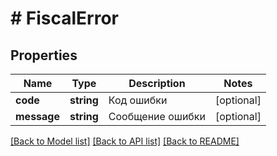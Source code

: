 # # FiscalError

## Properties

Name | Type | Description | Notes
------------ | ------------- | ------------- | -------------
**code** | **string** | Код ошибки | [optional]
**message** | **string** | Сообщение ошибки | [optional]

[[Back to Model list]](../../README.md#models) [[Back to API list]](../../README.md#endpoints) [[Back to README]](../../README.md)
